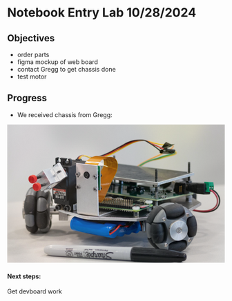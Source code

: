 # Notebook Entry Lab 10/28/2024

## Objectives
- order parts
- figma mockup of web board
- contact Gregg to get chassis done
- test motor

## Progress
- We received chassis from Gregg:

![alt text](image-7.png)


#### Next steps:
Get devboard work 